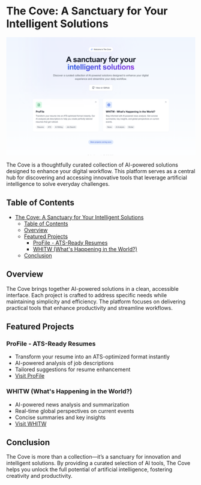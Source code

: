# The Cove: A Sanctuary for Your Intelligent Solutions

![Cove Landing Page](/public/images/cove-landing-page.png)

The Cove is a thoughtfully curated collection of AI-powered solutions designed to enhance your digital workflow. This platform serves as a central hub for discovering and accessing innovative tools that leverage artificial intelligence to solve everyday challenges.

## Table of Contents

- [The Cove: A Sanctuary for Your Intelligent Solutions](#the-cove-a-sanctuary-for-your-intelligent-solutions)
  - [Table of Contents](#table-of-contents)
  - [Overview](#overview)
  - [Featured Projects](#featured-projects)
    - [ProFile - ATS-Ready Resumes](#profile---ats-ready-resumes)
    - [WHITW (What's Happening in the World?)](#whitw-whats-happening-in-the-world)
  - [Conclusion](#conclusion)

## Overview

The Cove brings together AI-powered solutions in a clean, accessible interface. Each project is crafted to address specific needs while maintaining simplicity and efficiency. The platform focuses on delivering practical tools that enhance productivity and streamline workflows.

## Featured Projects

### ProFile - ATS-Ready Resumes

- Transform your resume into an ATS-optimized format instantly
- AI-powered analysis of job descriptions
- Tailored suggestions for resume enhancement
- [Visit ProFile](https://pro-file-web.vercel.app/)

### WHITW (What's Happening in the World?)

- AI-powered news analysis and summarization
- Real-time global perspectives on current events
- Concise summaries and key insights
- [Visit WHITW](https://whitw.vercel.app/)

## Conclusion

The Cove is more than a collection—it’s a sanctuary for innovation and intelligent solutions. By providing a curated selection of AI tools, The Cove helps you unlock the full potential of artificial intelligence, fostering creativity and productivity. 

